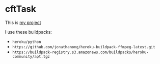 # cftTask

This is [my project](http://cft-task.herokuapp.com/)

I use these buildpacks:
- `heroku/python`
- `https://github.com/jonathanong/heroku-buildpack-ffmpeg-latest.git`
- `https://buildpack-registry.s3.amazonaws.com/buildpacks/heroku-community/apt.tgz`
